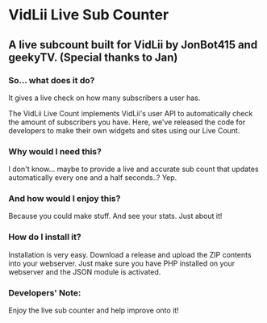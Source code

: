 # VidLii Live Sub Counter
## A live subcount built for VidLii by JonBot415 and geekyTV. (Special thanks to Jan)
### So... what does it do?
It gives a live check on how many subscribers a user has.

The VidLii Live Count implements VidLii's user API to automatically check the amount of subscribers you have. Here, we've released the code for developers to make their own widgets and sites using our Live Count. 

### Why would I need this?
I don't know... maybe to provide a live and accurate sub count that updates automatically every one and a half seconds..? Yep.

### And how would I enjoy this?
Because you could make stuff. And see your stats. Just about it!

### How do I install it?
Installation is very easy. Download a release and upload the ZIP contents into your webserver. Just make sure you have PHP installed on your webserver and the JSON module is activated.

### Developers' Note:
Enjoy the live sub counter and help improve onto it!
